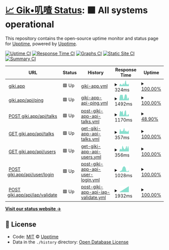 # [📈 Gik•叽喳 Status](https://giki.app): <!--live status--> **🟩 All systems operational**

This repository contains the open-source uptime monitor and status page for [Upptime](https://upptime.js.org), powered by [Upptime](https://github.com/upptime/upptime).

[![Uptime CI](https://github.com/koj-co/upptime/workflows/Uptime%20CI/badge.svg)](https://github.com/koj-co/upptime/actions?query=workflow%3A%22Uptime+CI%22)
[![Response Time CI](https://github.com/koj-co/upptime/workflows/Response%20Time%20CI/badge.svg)](https://github.com/koj-co/upptime/actions?query=workflow%3A%22Response+Time+CI%22)
[![Graphs CI](https://github.com/koj-co/upptime/workflows/Graphs%20CI/badge.svg)](https://github.com/koj-co/upptime/actions?query=workflow%3A%22Graphs+CI%22)
[![Static Site CI](https://github.com/koj-co/upptime/workflows/Static%20Site%20CI/badge.svg)](https://github.com/koj-co/upptime/actions?query=workflow%3A%22Static+Site+CI%22)
[![Summary CI](https://github.com/koj-co/upptime/workflows/Summary%20CI/badge.svg)](https://github.com/koj-co/upptime/actions?query=workflow%3A%22Summary+CI%22)

<!--start: status pages-->
<!-- This summary is generated by Upptime (https://github.com/upptime/upptime) -->
<!-- Do not edit this manually, your changes will be overwritten -->
<!-- prettier-ignore -->
| URL | Status | History | Response Time | Uptime |
| --- | ------ | ------- | ------------- | ------ |
| <img alt="" src="https://favicons.githubusercontent.com/giki.app" height="13"> [giki.app](https://giki.app) | 🟩 Up | [giki-app.yml](https://github.com/gikiapp/status/commits/master/history/giki-app.yml) | <details><summary><img alt="Response time graph" src="./graphs/giki-app/response-time-week.png" height="20"> 324ms</summary><br><a href="https://gikiapp.github.io/status/history/giki-app"><img alt="Response time 662" src="https://img.shields.io/endpoint?url=https%3A%2F%2Fraw.githubusercontent.com%2Fgikiapp%2Fstatus%2Fmaster%2Fapi%2Fgiki-app%2Fresponse-time.json"></a><br><a href="https://gikiapp.github.io/status/history/giki-app"><img alt="24-hour response time 287" src="https://img.shields.io/endpoint?url=https%3A%2F%2Fraw.githubusercontent.com%2Fgikiapp%2Fstatus%2Fmaster%2Fapi%2Fgiki-app%2Fresponse-time-day.json"></a><br><a href="https://gikiapp.github.io/status/history/giki-app"><img alt="7-day response time 324" src="https://img.shields.io/endpoint?url=https%3A%2F%2Fraw.githubusercontent.com%2Fgikiapp%2Fstatus%2Fmaster%2Fapi%2Fgiki-app%2Fresponse-time-week.json"></a><br><a href="https://gikiapp.github.io/status/history/giki-app"><img alt="30-day response time 541" src="https://img.shields.io/endpoint?url=https%3A%2F%2Fraw.githubusercontent.com%2Fgikiapp%2Fstatus%2Fmaster%2Fapi%2Fgiki-app%2Fresponse-time-month.json"></a><br><a href="https://gikiapp.github.io/status/history/giki-app"><img alt="1-year response time 662" src="https://img.shields.io/endpoint?url=https%3A%2F%2Fraw.githubusercontent.com%2Fgikiapp%2Fstatus%2Fmaster%2Fapi%2Fgiki-app%2Fresponse-time-year.json"></a></details> | <details><summary><a href="https://gikiapp.github.io/status/history/giki-app">100.00%</a></summary><a href="https://gikiapp.github.io/status/history/giki-app"><img alt="All-time uptime 99.73%" src="https://img.shields.io/endpoint?url=https%3A%2F%2Fraw.githubusercontent.com%2Fgikiapp%2Fstatus%2Fmaster%2Fapi%2Fgiki-app%2Fuptime.json"></a><br><a href="https://gikiapp.github.io/status/history/giki-app"><img alt="24-hour uptime 100.00%" src="https://img.shields.io/endpoint?url=https%3A%2F%2Fraw.githubusercontent.com%2Fgikiapp%2Fstatus%2Fmaster%2Fapi%2Fgiki-app%2Fuptime-day.json"></a><br><a href="https://gikiapp.github.io/status/history/giki-app"><img alt="7-day uptime 100.00%" src="https://img.shields.io/endpoint?url=https%3A%2F%2Fraw.githubusercontent.com%2Fgikiapp%2Fstatus%2Fmaster%2Fapi%2Fgiki-app%2Fuptime-week.json"></a><br><a href="https://gikiapp.github.io/status/history/giki-app"><img alt="30-day uptime 99.53%" src="https://img.shields.io/endpoint?url=https%3A%2F%2Fraw.githubusercontent.com%2Fgikiapp%2Fstatus%2Fmaster%2Fapi%2Fgiki-app%2Fuptime-month.json"></a><br><a href="https://gikiapp.github.io/status/history/giki-app"><img alt="1-year uptime 99.73%" src="https://img.shields.io/endpoint?url=https%3A%2F%2Fraw.githubusercontent.com%2Fgikiapp%2Fstatus%2Fmaster%2Fapi%2Fgiki-app%2Fuptime-year.json"></a></details>
| <img alt="" src="https://favicons.githubusercontent.com/giki.app" height="13"> [giki.app/api/ping](https://giki.app/api/ping) | 🟩 Up | [giki-app-api-ping.yml](https://github.com/gikiapp/status/commits/master/history/giki-app-api-ping.yml) | <details><summary><img alt="Response time graph" src="./graphs/giki-app-api-ping/response-time-week.png" height="20"> 1492ms</summary><br><a href="https://gikiapp.github.io/status/history/giki-app-api-ping"><img alt="Response time 1438" src="https://img.shields.io/endpoint?url=https%3A%2F%2Fraw.githubusercontent.com%2Fgikiapp%2Fstatus%2Fmaster%2Fapi%2Fgiki-app-api-ping%2Fresponse-time.json"></a><br><a href="https://gikiapp.github.io/status/history/giki-app-api-ping"><img alt="24-hour response time 1013" src="https://img.shields.io/endpoint?url=https%3A%2F%2Fraw.githubusercontent.com%2Fgikiapp%2Fstatus%2Fmaster%2Fapi%2Fgiki-app-api-ping%2Fresponse-time-day.json"></a><br><a href="https://gikiapp.github.io/status/history/giki-app-api-ping"><img alt="7-day response time 1492" src="https://img.shields.io/endpoint?url=https%3A%2F%2Fraw.githubusercontent.com%2Fgikiapp%2Fstatus%2Fmaster%2Fapi%2Fgiki-app-api-ping%2Fresponse-time-week.json"></a><br><a href="https://gikiapp.github.io/status/history/giki-app-api-ping"><img alt="30-day response time 1438" src="https://img.shields.io/endpoint?url=https%3A%2F%2Fraw.githubusercontent.com%2Fgikiapp%2Fstatus%2Fmaster%2Fapi%2Fgiki-app-api-ping%2Fresponse-time-month.json"></a><br><a href="https://gikiapp.github.io/status/history/giki-app-api-ping"><img alt="1-year response time 1438" src="https://img.shields.io/endpoint?url=https%3A%2F%2Fraw.githubusercontent.com%2Fgikiapp%2Fstatus%2Fmaster%2Fapi%2Fgiki-app-api-ping%2Fresponse-time-year.json"></a></details> | <details><summary><a href="https://gikiapp.github.io/status/history/giki-app-api-ping">100.00%</a></summary><a href="https://gikiapp.github.io/status/history/giki-app-api-ping"><img alt="All-time uptime 100.00%" src="https://img.shields.io/endpoint?url=https%3A%2F%2Fraw.githubusercontent.com%2Fgikiapp%2Fstatus%2Fmaster%2Fapi%2Fgiki-app-api-ping%2Fuptime.json"></a><br><a href="https://gikiapp.github.io/status/history/giki-app-api-ping"><img alt="24-hour uptime 100.00%" src="https://img.shields.io/endpoint?url=https%3A%2F%2Fraw.githubusercontent.com%2Fgikiapp%2Fstatus%2Fmaster%2Fapi%2Fgiki-app-api-ping%2Fuptime-day.json"></a><br><a href="https://gikiapp.github.io/status/history/giki-app-api-ping"><img alt="7-day uptime 100.00%" src="https://img.shields.io/endpoint?url=https%3A%2F%2Fraw.githubusercontent.com%2Fgikiapp%2Fstatus%2Fmaster%2Fapi%2Fgiki-app-api-ping%2Fuptime-week.json"></a><br><a href="https://gikiapp.github.io/status/history/giki-app-api-ping"><img alt="30-day uptime 100.00%" src="https://img.shields.io/endpoint?url=https%3A%2F%2Fraw.githubusercontent.com%2Fgikiapp%2Fstatus%2Fmaster%2Fapi%2Fgiki-app-api-ping%2Fuptime-month.json"></a><br><a href="https://gikiapp.github.io/status/history/giki-app-api-ping"><img alt="1-year uptime 100.00%" src="https://img.shields.io/endpoint?url=https%3A%2F%2Fraw.githubusercontent.com%2Fgikiapp%2Fstatus%2Fmaster%2Fapi%2Fgiki-app-api-ping%2Fuptime-year.json"></a></details>
| <img alt="" src="https://favicons.githubusercontent.com/giki.app" height="13"> [POST giki.app/api/talks](https://giki.app/api/talks) | 🟩 Up | [post-giki-app-api-talks.yml](https://github.com/gikiapp/status/commits/master/history/post-giki-app-api-talks.yml) | <details><summary><img alt="Response time graph" src="./graphs/post-giki-app-api-talks/response-time-week.png" height="20"> 1170ms</summary><br><a href="https://gikiapp.github.io/status/history/post-giki-app-api-talks"><img alt="Response time 1183" src="https://img.shields.io/endpoint?url=https%3A%2F%2Fraw.githubusercontent.com%2Fgikiapp%2Fstatus%2Fmaster%2Fapi%2Fpost-giki-app-api-talks%2Fresponse-time.json"></a><br><a href="https://gikiapp.github.io/status/history/post-giki-app-api-talks"><img alt="24-hour response time 626" src="https://img.shields.io/endpoint?url=https%3A%2F%2Fraw.githubusercontent.com%2Fgikiapp%2Fstatus%2Fmaster%2Fapi%2Fpost-giki-app-api-talks%2Fresponse-time-day.json"></a><br><a href="https://gikiapp.github.io/status/history/post-giki-app-api-talks"><img alt="7-day response time 1170" src="https://img.shields.io/endpoint?url=https%3A%2F%2Fraw.githubusercontent.com%2Fgikiapp%2Fstatus%2Fmaster%2Fapi%2Fpost-giki-app-api-talks%2Fresponse-time-week.json"></a><br><a href="https://gikiapp.github.io/status/history/post-giki-app-api-talks"><img alt="30-day response time 1183" src="https://img.shields.io/endpoint?url=https%3A%2F%2Fraw.githubusercontent.com%2Fgikiapp%2Fstatus%2Fmaster%2Fapi%2Fpost-giki-app-api-talks%2Fresponse-time-month.json"></a><br><a href="https://gikiapp.github.io/status/history/post-giki-app-api-talks"><img alt="1-year response time 1183" src="https://img.shields.io/endpoint?url=https%3A%2F%2Fraw.githubusercontent.com%2Fgikiapp%2Fstatus%2Fmaster%2Fapi%2Fpost-giki-app-api-talks%2Fresponse-time-year.json"></a></details> | <details><summary><a href="https://gikiapp.github.io/status/history/post-giki-app-api-talks">48.90%</a></summary><a href="https://gikiapp.github.io/status/history/post-giki-app-api-talks"><img alt="All-time uptime 37.85%" src="https://img.shields.io/endpoint?url=https%3A%2F%2Fraw.githubusercontent.com%2Fgikiapp%2Fstatus%2Fmaster%2Fapi%2Fpost-giki-app-api-talks%2Fuptime.json"></a><br><a href="https://gikiapp.github.io/status/history/post-giki-app-api-talks"><img alt="24-hour uptime 100.00%" src="https://img.shields.io/endpoint?url=https%3A%2F%2Fraw.githubusercontent.com%2Fgikiapp%2Fstatus%2Fmaster%2Fapi%2Fpost-giki-app-api-talks%2Fuptime-day.json"></a><br><a href="https://gikiapp.github.io/status/history/post-giki-app-api-talks"><img alt="7-day uptime 48.90%" src="https://img.shields.io/endpoint?url=https%3A%2F%2Fraw.githubusercontent.com%2Fgikiapp%2Fstatus%2Fmaster%2Fapi%2Fpost-giki-app-api-talks%2Fuptime-week.json"></a><br><a href="https://gikiapp.github.io/status/history/post-giki-app-api-talks"><img alt="30-day uptime 37.85%" src="https://img.shields.io/endpoint?url=https%3A%2F%2Fraw.githubusercontent.com%2Fgikiapp%2Fstatus%2Fmaster%2Fapi%2Fpost-giki-app-api-talks%2Fuptime-month.json"></a><br><a href="https://gikiapp.github.io/status/history/post-giki-app-api-talks"><img alt="1-year uptime 37.85%" src="https://img.shields.io/endpoint?url=https%3A%2F%2Fraw.githubusercontent.com%2Fgikiapp%2Fstatus%2Fmaster%2Fapi%2Fpost-giki-app-api-talks%2Fuptime-year.json"></a></details>
| <img alt="" src="https://favicons.githubusercontent.com/giki.app" height="13"> [GET giki.app/api/talks](https://giki.app/api/talks?user_name=i) | 🟩 Up | [get-giki-app-api-talks.yml](https://github.com/gikiapp/status/commits/master/history/get-giki-app-api-talks.yml) | <details><summary><img alt="Response time graph" src="./graphs/get-giki-app-api-talks/response-time-week.png" height="20"> 357ms</summary><br><a href="https://gikiapp.github.io/status/history/get-giki-app-api-talks"><img alt="Response time 374" src="https://img.shields.io/endpoint?url=https%3A%2F%2Fraw.githubusercontent.com%2Fgikiapp%2Fstatus%2Fmaster%2Fapi%2Fget-giki-app-api-talks%2Fresponse-time.json"></a><br><a href="https://gikiapp.github.io/status/history/get-giki-app-api-talks"><img alt="24-hour response time 387" src="https://img.shields.io/endpoint?url=https%3A%2F%2Fraw.githubusercontent.com%2Fgikiapp%2Fstatus%2Fmaster%2Fapi%2Fget-giki-app-api-talks%2Fresponse-time-day.json"></a><br><a href="https://gikiapp.github.io/status/history/get-giki-app-api-talks"><img alt="7-day response time 357" src="https://img.shields.io/endpoint?url=https%3A%2F%2Fraw.githubusercontent.com%2Fgikiapp%2Fstatus%2Fmaster%2Fapi%2Fget-giki-app-api-talks%2Fresponse-time-week.json"></a><br><a href="https://gikiapp.github.io/status/history/get-giki-app-api-talks"><img alt="30-day response time 374" src="https://img.shields.io/endpoint?url=https%3A%2F%2Fraw.githubusercontent.com%2Fgikiapp%2Fstatus%2Fmaster%2Fapi%2Fget-giki-app-api-talks%2Fresponse-time-month.json"></a><br><a href="https://gikiapp.github.io/status/history/get-giki-app-api-talks"><img alt="1-year response time 374" src="https://img.shields.io/endpoint?url=https%3A%2F%2Fraw.githubusercontent.com%2Fgikiapp%2Fstatus%2Fmaster%2Fapi%2Fget-giki-app-api-talks%2Fresponse-time-year.json"></a></details> | <details><summary><a href="https://gikiapp.github.io/status/history/get-giki-app-api-talks">100.00%</a></summary><a href="https://gikiapp.github.io/status/history/get-giki-app-api-talks"><img alt="All-time uptime 100.00%" src="https://img.shields.io/endpoint?url=https%3A%2F%2Fraw.githubusercontent.com%2Fgikiapp%2Fstatus%2Fmaster%2Fapi%2Fget-giki-app-api-talks%2Fuptime.json"></a><br><a href="https://gikiapp.github.io/status/history/get-giki-app-api-talks"><img alt="24-hour uptime 100.00%" src="https://img.shields.io/endpoint?url=https%3A%2F%2Fraw.githubusercontent.com%2Fgikiapp%2Fstatus%2Fmaster%2Fapi%2Fget-giki-app-api-talks%2Fuptime-day.json"></a><br><a href="https://gikiapp.github.io/status/history/get-giki-app-api-talks"><img alt="7-day uptime 100.00%" src="https://img.shields.io/endpoint?url=https%3A%2F%2Fraw.githubusercontent.com%2Fgikiapp%2Fstatus%2Fmaster%2Fapi%2Fget-giki-app-api-talks%2Fuptime-week.json"></a><br><a href="https://gikiapp.github.io/status/history/get-giki-app-api-talks"><img alt="30-day uptime 100.00%" src="https://img.shields.io/endpoint?url=https%3A%2F%2Fraw.githubusercontent.com%2Fgikiapp%2Fstatus%2Fmaster%2Fapi%2Fget-giki-app-api-talks%2Fuptime-month.json"></a><br><a href="https://gikiapp.github.io/status/history/get-giki-app-api-talks"><img alt="1-year uptime 100.00%" src="https://img.shields.io/endpoint?url=https%3A%2F%2Fraw.githubusercontent.com%2Fgikiapp%2Fstatus%2Fmaster%2Fapi%2Fget-giki-app-api-talks%2Fuptime-year.json"></a></details>
| <img alt="" src="https://favicons.githubusercontent.com/giki.app" height="13"> [GET giki.app/api/users](https://giki.app/api/users?name=i) | 🟩 Up | [get-giki-app-api-users.yml](https://github.com/gikiapp/status/commits/master/history/get-giki-app-api-users.yml) | <details><summary><img alt="Response time graph" src="./graphs/get-giki-app-api-users/response-time-week.png" height="20"> 356ms</summary><br><a href="https://gikiapp.github.io/status/history/get-giki-app-api-users"><img alt="Response time 332" src="https://img.shields.io/endpoint?url=https%3A%2F%2Fraw.githubusercontent.com%2Fgikiapp%2Fstatus%2Fmaster%2Fapi%2Fget-giki-app-api-users%2Fresponse-time.json"></a><br><a href="https://gikiapp.github.io/status/history/get-giki-app-api-users"><img alt="24-hour response time 331" src="https://img.shields.io/endpoint?url=https%3A%2F%2Fraw.githubusercontent.com%2Fgikiapp%2Fstatus%2Fmaster%2Fapi%2Fget-giki-app-api-users%2Fresponse-time-day.json"></a><br><a href="https://gikiapp.github.io/status/history/get-giki-app-api-users"><img alt="7-day response time 356" src="https://img.shields.io/endpoint?url=https%3A%2F%2Fraw.githubusercontent.com%2Fgikiapp%2Fstatus%2Fmaster%2Fapi%2Fget-giki-app-api-users%2Fresponse-time-week.json"></a><br><a href="https://gikiapp.github.io/status/history/get-giki-app-api-users"><img alt="30-day response time 332" src="https://img.shields.io/endpoint?url=https%3A%2F%2Fraw.githubusercontent.com%2Fgikiapp%2Fstatus%2Fmaster%2Fapi%2Fget-giki-app-api-users%2Fresponse-time-month.json"></a><br><a href="https://gikiapp.github.io/status/history/get-giki-app-api-users"><img alt="1-year response time 332" src="https://img.shields.io/endpoint?url=https%3A%2F%2Fraw.githubusercontent.com%2Fgikiapp%2Fstatus%2Fmaster%2Fapi%2Fget-giki-app-api-users%2Fresponse-time-year.json"></a></details> | <details><summary><a href="https://gikiapp.github.io/status/history/get-giki-app-api-users">100.00%</a></summary><a href="https://gikiapp.github.io/status/history/get-giki-app-api-users"><img alt="All-time uptime 100.00%" src="https://img.shields.io/endpoint?url=https%3A%2F%2Fraw.githubusercontent.com%2Fgikiapp%2Fstatus%2Fmaster%2Fapi%2Fget-giki-app-api-users%2Fuptime.json"></a><br><a href="https://gikiapp.github.io/status/history/get-giki-app-api-users"><img alt="24-hour uptime 100.00%" src="https://img.shields.io/endpoint?url=https%3A%2F%2Fraw.githubusercontent.com%2Fgikiapp%2Fstatus%2Fmaster%2Fapi%2Fget-giki-app-api-users%2Fuptime-day.json"></a><br><a href="https://gikiapp.github.io/status/history/get-giki-app-api-users"><img alt="7-day uptime 100.00%" src="https://img.shields.io/endpoint?url=https%3A%2F%2Fraw.githubusercontent.com%2Fgikiapp%2Fstatus%2Fmaster%2Fapi%2Fget-giki-app-api-users%2Fuptime-week.json"></a><br><a href="https://gikiapp.github.io/status/history/get-giki-app-api-users"><img alt="30-day uptime 100.00%" src="https://img.shields.io/endpoint?url=https%3A%2F%2Fraw.githubusercontent.com%2Fgikiapp%2Fstatus%2Fmaster%2Fapi%2Fget-giki-app-api-users%2Fuptime-month.json"></a><br><a href="https://gikiapp.github.io/status/history/get-giki-app-api-users"><img alt="1-year uptime 100.00%" src="https://img.shields.io/endpoint?url=https%3A%2F%2Fraw.githubusercontent.com%2Fgikiapp%2Fstatus%2Fmaster%2Fapi%2Fget-giki-app-api-users%2Fuptime-year.json"></a></details>
| <img alt="" src="https://favicons.githubusercontent.com/giki.app" height="13"> [POST giki.app/api/user/login](https://giki.app/api/user/login) | 🟩 Up | [post-giki-app-api-user-login.yml](https://github.com/gikiapp/status/commits/master/history/post-giki-app-api-user-login.yml) | <details><summary><img alt="Response time graph" src="./graphs/post-giki-app-api-user-login/response-time-week.png" height="20"> 1028ms</summary><br><a href="https://gikiapp.github.io/status/history/post-giki-app-api-user-login"><img alt="Response time 1028" src="https://img.shields.io/endpoint?url=https%3A%2F%2Fraw.githubusercontent.com%2Fgikiapp%2Fstatus%2Fmaster%2Fapi%2Fpost-giki-app-api-user-login%2Fresponse-time.json"></a><br><a href="https://gikiapp.github.io/status/history/post-giki-app-api-user-login"><img alt="24-hour response time 353" src="https://img.shields.io/endpoint?url=https%3A%2F%2Fraw.githubusercontent.com%2Fgikiapp%2Fstatus%2Fmaster%2Fapi%2Fpost-giki-app-api-user-login%2Fresponse-time-day.json"></a><br><a href="https://gikiapp.github.io/status/history/post-giki-app-api-user-login"><img alt="7-day response time 1028" src="https://img.shields.io/endpoint?url=https%3A%2F%2Fraw.githubusercontent.com%2Fgikiapp%2Fstatus%2Fmaster%2Fapi%2Fpost-giki-app-api-user-login%2Fresponse-time-week.json"></a><br><a href="https://gikiapp.github.io/status/history/post-giki-app-api-user-login"><img alt="30-day response time 1028" src="https://img.shields.io/endpoint?url=https%3A%2F%2Fraw.githubusercontent.com%2Fgikiapp%2Fstatus%2Fmaster%2Fapi%2Fpost-giki-app-api-user-login%2Fresponse-time-month.json"></a><br><a href="https://gikiapp.github.io/status/history/post-giki-app-api-user-login"><img alt="1-year response time 1028" src="https://img.shields.io/endpoint?url=https%3A%2F%2Fraw.githubusercontent.com%2Fgikiapp%2Fstatus%2Fmaster%2Fapi%2Fpost-giki-app-api-user-login%2Fresponse-time-year.json"></a></details> | <details><summary><a href="https://gikiapp.github.io/status/history/post-giki-app-api-user-login">100.00%</a></summary><a href="https://gikiapp.github.io/status/history/post-giki-app-api-user-login"><img alt="All-time uptime 100.00%" src="https://img.shields.io/endpoint?url=https%3A%2F%2Fraw.githubusercontent.com%2Fgikiapp%2Fstatus%2Fmaster%2Fapi%2Fpost-giki-app-api-user-login%2Fuptime.json"></a><br><a href="https://gikiapp.github.io/status/history/post-giki-app-api-user-login"><img alt="24-hour uptime 100.00%" src="https://img.shields.io/endpoint?url=https%3A%2F%2Fraw.githubusercontent.com%2Fgikiapp%2Fstatus%2Fmaster%2Fapi%2Fpost-giki-app-api-user-login%2Fuptime-day.json"></a><br><a href="https://gikiapp.github.io/status/history/post-giki-app-api-user-login"><img alt="7-day uptime 100.00%" src="https://img.shields.io/endpoint?url=https%3A%2F%2Fraw.githubusercontent.com%2Fgikiapp%2Fstatus%2Fmaster%2Fapi%2Fpost-giki-app-api-user-login%2Fuptime-week.json"></a><br><a href="https://gikiapp.github.io/status/history/post-giki-app-api-user-login"><img alt="30-day uptime 100.00%" src="https://img.shields.io/endpoint?url=https%3A%2F%2Fraw.githubusercontent.com%2Fgikiapp%2Fstatus%2Fmaster%2Fapi%2Fpost-giki-app-api-user-login%2Fuptime-month.json"></a><br><a href="https://gikiapp.github.io/status/history/post-giki-app-api-user-login"><img alt="1-year uptime 100.00%" src="https://img.shields.io/endpoint?url=https%3A%2F%2Fraw.githubusercontent.com%2Fgikiapp%2Fstatus%2Fmaster%2Fapi%2Fpost-giki-app-api-user-login%2Fuptime-year.json"></a></details>
| <img alt="" src="https://favicons.githubusercontent.com/giki.app" height="13"> [POST giki.app/api/iap/validate](https://giki.app/api/iap/validate) | 🟩 Up | [post-giki-app-api-iap-validate.yml](https://github.com/gikiapp/status/commits/master/history/post-giki-app-api-iap-validate.yml) | <details><summary><img alt="Response time graph" src="./graphs/post-giki-app-api-iap-validate/response-time-week.png" height="20"> 1932ms</summary><br><a href="https://gikiapp.github.io/status/history/post-giki-app-api-iap-validate"><img alt="Response time 1932" src="https://img.shields.io/endpoint?url=https%3A%2F%2Fraw.githubusercontent.com%2Fgikiapp%2Fstatus%2Fmaster%2Fapi%2Fpost-giki-app-api-iap-validate%2Fresponse-time.json"></a><br><a href="https://gikiapp.github.io/status/history/post-giki-app-api-iap-validate"><img alt="24-hour response time 1932" src="https://img.shields.io/endpoint?url=https%3A%2F%2Fraw.githubusercontent.com%2Fgikiapp%2Fstatus%2Fmaster%2Fapi%2Fpost-giki-app-api-iap-validate%2Fresponse-time-day.json"></a><br><a href="https://gikiapp.github.io/status/history/post-giki-app-api-iap-validate"><img alt="7-day response time 1932" src="https://img.shields.io/endpoint?url=https%3A%2F%2Fraw.githubusercontent.com%2Fgikiapp%2Fstatus%2Fmaster%2Fapi%2Fpost-giki-app-api-iap-validate%2Fresponse-time-week.json"></a><br><a href="https://gikiapp.github.io/status/history/post-giki-app-api-iap-validate"><img alt="30-day response time 1932" src="https://img.shields.io/endpoint?url=https%3A%2F%2Fraw.githubusercontent.com%2Fgikiapp%2Fstatus%2Fmaster%2Fapi%2Fpost-giki-app-api-iap-validate%2Fresponse-time-month.json"></a><br><a href="https://gikiapp.github.io/status/history/post-giki-app-api-iap-validate"><img alt="1-year response time 1932" src="https://img.shields.io/endpoint?url=https%3A%2F%2Fraw.githubusercontent.com%2Fgikiapp%2Fstatus%2Fmaster%2Fapi%2Fpost-giki-app-api-iap-validate%2Fresponse-time-year.json"></a></details> | <details><summary><a href="https://gikiapp.github.io/status/history/post-giki-app-api-iap-validate">100.00%</a></summary><a href="https://gikiapp.github.io/status/history/post-giki-app-api-iap-validate"><img alt="All-time uptime 100.00%" src="https://img.shields.io/endpoint?url=https%3A%2F%2Fraw.githubusercontent.com%2Fgikiapp%2Fstatus%2Fmaster%2Fapi%2Fpost-giki-app-api-iap-validate%2Fuptime.json"></a><br><a href="https://gikiapp.github.io/status/history/post-giki-app-api-iap-validate"><img alt="24-hour uptime 100.00%" src="https://img.shields.io/endpoint?url=https%3A%2F%2Fraw.githubusercontent.com%2Fgikiapp%2Fstatus%2Fmaster%2Fapi%2Fpost-giki-app-api-iap-validate%2Fuptime-day.json"></a><br><a href="https://gikiapp.github.io/status/history/post-giki-app-api-iap-validate"><img alt="7-day uptime 100.00%" src="https://img.shields.io/endpoint?url=https%3A%2F%2Fraw.githubusercontent.com%2Fgikiapp%2Fstatus%2Fmaster%2Fapi%2Fpost-giki-app-api-iap-validate%2Fuptime-week.json"></a><br><a href="https://gikiapp.github.io/status/history/post-giki-app-api-iap-validate"><img alt="30-day uptime 100.00%" src="https://img.shields.io/endpoint?url=https%3A%2F%2Fraw.githubusercontent.com%2Fgikiapp%2Fstatus%2Fmaster%2Fapi%2Fpost-giki-app-api-iap-validate%2Fuptime-month.json"></a><br><a href="https://gikiapp.github.io/status/history/post-giki-app-api-iap-validate"><img alt="1-year uptime 100.00%" src="https://img.shields.io/endpoint?url=https%3A%2F%2Fraw.githubusercontent.com%2Fgikiapp%2Fstatus%2Fmaster%2Fapi%2Fpost-giki-app-api-iap-validate%2Fuptime-year.json"></a></details>

<!--end: status pages-->

[**Visit our status website →**](https://gikiapp.github.io/status)

## 📄 License

- Code: [MIT](./LICENSE) © [Upptime](https://upptime.js.org)
- Data in the `./history` directory: [Open Database License](https://opendatacommons.org/licenses/odbl/1-0/)
